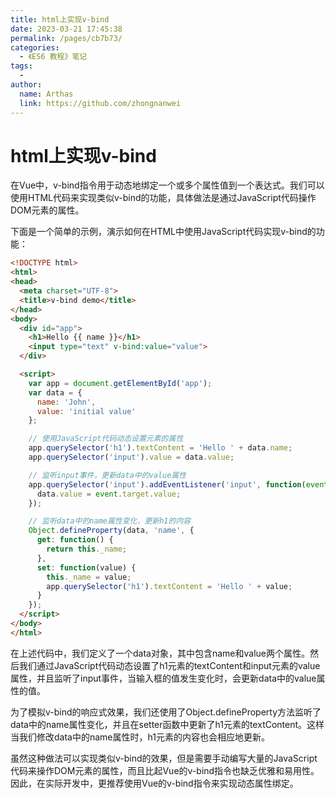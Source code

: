 ```yaml
---
title: html上实现v-bind
date: 2023-03-21 17:45:38
permalink: /pages/cb7b73/
categories:
  - 《ES6 教程》笔记
tags:
  - 
author: 
  name: Arthas
  link: https://github.com/zhongnanwei
---
```

# html上实现v-bind

在Vue中，v-bind指令用于动态地绑定一个或多个属性值到一个表达式。我们可以使用HTML代码来实现类似v-bind的功能，具体做法是通过JavaScript代码操作DOM元素的属性。

下面是一个简单的示例，演示如何在HTML中使用JavaScript代码实现v-bind的功能：

```html
<!DOCTYPE html>
<html>
<head>
  <meta charset="UTF-8">
  <title>v-bind demo</title>
</head>
<body>
  <div id="app">
    <h1>Hello {{ name }}</h1>
    <input type="text" v-bind:value="value">
  </div>

  <script>
    var app = document.getElementById('app');
    var data = {
      name: 'John',
      value: 'initial value'
    };

    // 使用JavaScript代码动态设置元素的属性
    app.querySelector('h1').textContent = 'Hello ' + data.name;
    app.querySelector('input').value = data.value;

    // 监听input事件，更新data中的value属性
    app.querySelector('input').addEventListener('input', function(event) {
      data.value = event.target.value;
    });

    // 监听data中的name属性变化，更新h1的内容
    Object.defineProperty(data, 'name', {
      get: function() {
        return this._name;
      },
      set: function(value) {
        this._name = value;
        app.querySelector('h1').textContent = 'Hello ' + value;
      }
    });
  </script>
</body>
</html>
```

在上述代码中，我们定义了一个data对象，其中包含name和value两个属性。然后我们通过JavaScript代码动态设置了h1元素的textContent和input元素的value属性，并且监听了input事件，当输入框的值发生变化时，会更新data中的value属性的值。

为了模拟v-bind的响应式效果，我们还使用了Object.defineProperty方法监听了data中的name属性变化，并且在setter函数中更新了h1元素的textContent。这样当我们修改data中的name属性时，h1元素的内容也会相应地更新。

虽然这种做法可以实现类似v-bind的效果，但是需要手动编写大量的JavaScript代码来操作DOM元素的属性，而且比起Vue的v-bind指令也缺乏优雅和易用性。因此，在实际开发中，更推荐使用Vue的v-bind指令来实现动态属性绑定。